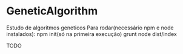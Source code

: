 # GeneticAlgorithm
Estudo de algoritmos geneticos
Para rodar(necessário npm e node instalados): 
    npm init(só na primeira execução)
    grunt
    node dist/index

TODO